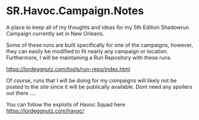 # SR.Havoc.Campaign.Notes
A place to keep all of my thoughts and ideas for my 5th Edition Shadowrun Campaign currently set in New Orleans.  

Some of these runs are built specifically for one of the campaigns, however, they can easily be modified to fit nearly any campaign or location.  Furthermore, I will be maintaining a Run Repository with these runs.

https://lordeggnutz.com/tools/run-repo/index.html

Of course, runs that I will be doing for my compaigns will likely not be posted to the site since it will be publically available.  Dont need any spoilers out there ....

You can follow the exploits of Havoc Squad here
https://lordeggnutz.com/havoc/

